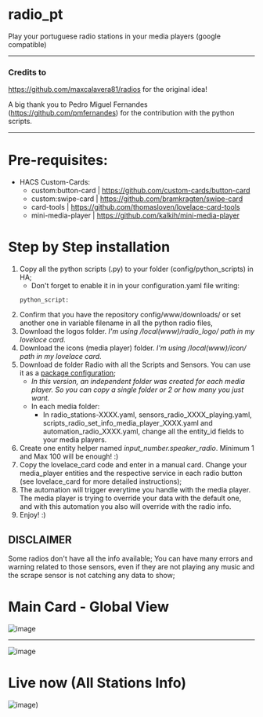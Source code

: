 # radio_pt
Play your portuguese radio stations in your media players (google compatible)

-----------------------------------------------------------------------------------

### Credits to
https://github.com/maxcalavera81/radios for the original idea!

A big thank you to Pedro Miguel Fernandes (https://github.com/pmfernandes) for the contribution with the python scripts.

--------------------------------------------------------------------------------------

# Pre-requisites:

- HACS Custom-Cards:
	- custom:button-card | https://github.com/custom-cards/button-card
	- custom:swipe-card | https://github.com/bramkragten/swipe-card
	- card-tools | https://github.com/thomasloven/lovelace-card-tools
	- mini-media-player | https://github.com/kalkih/mini-media-player

# Step by Step installation

1. Copy all the python scripts (.py) to your folder (config/python_scripts) in HA;
	- Don't forget to enable it in in your configuration.yaml file writing:
	```
	python_script:
	```
2. Confirm that you have the repository config/www/downloads/ or set another one in variable filename in all the python radio files,
3. Download the logos folder. *I'm using /local(www)/radio_logo/ path in my lovelace card.*
4. Download the icons (media player) folder. *I'm using /local(www)/icon/ path in my lovelace card.*
5. Download de folder Radio with all the Scripts and Sensors. You can use it as a [package configuration](https://www.home-assistant.io/docs/configuration/packages/);
	- *In this version, an independent folder was created for each media player. So you can copy a single folder or 2 or how many you just want.*
	- In each media folder:
		- In radio_stations-XXXX.yaml, sensors_radio_XXXX_playing.yaml, scripts_radio_set_info_media_player_XXXX.yaml and automation_radio_XXXX.yaml, change all the entity_id fields to your media players.
6. Create one entity helper named *input_number.speaker_radio*. Minimum 1 and Max 100 will be enough! :) 
7. Copy the lovelace_card code and enter in a manual card. Change your media_player entities and the respective service in each radio button (see lovelace_card for more detailed instructions);
8. The automation will trigger everytime you handle with the media player. The media player is trying to override your data with the default one, and with this automation you also will override with the radio info.
9. Enjoy! :)

## DISCLAIMER
Some radios don't have all the info available;
You can have many errors and warning related to those sensors, even if they are not playing any music and the scrape sensor is not catching any data to show;

# Main Card - Global View

![image](https://user-images.githubusercontent.com/74264882/149369755-db5562fe-23e3-4867-b826-f5364127118e.png)

------------------------------------------------------------------------------------------------------------------------

![image](https://user-images.githubusercontent.com/74264882/149369857-689b60e9-c31b-4094-9283-8169f6227dd0.png)


# Live now (All Stations Info)

![image](https://user-images.githubusercontent.com/74264882/149369994-25b189e2-97ce-432a-842a-f3c0b360f330.png))
